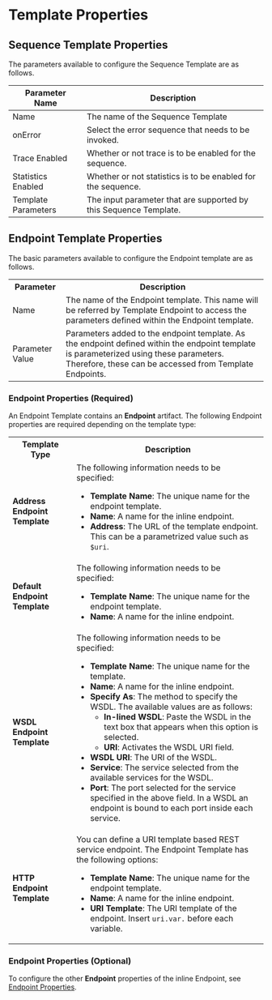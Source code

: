 # Template Properties

## Sequence Template Properties

The parameters available to configure the Sequence Template are as follows.

| Parameter Name      | Description                                                       |
|---------------------|-------------------------------------------------------------------|
| Name                | The name of the Sequence Template                                 |
| onError             | Select the error sequence that needs to be invoked.               |
| Trace Enabled       | Whether or not trace is to be enabled for the sequence.           |
| Statistics Enabled  | Whether or not statistics is to be enabled for the sequence.      |
| Template Parameters | The input parameter that are supported by this Sequence Template. |


## Endpoint Template Properties

The basic parameters available to configure the Endpoint template are as follows.

<table>
  <tr>
    <th>Parameter</th>
    <th>Description</th>
  </tr>
  <tr>
    <td>Name</td>
    <td>The name of the Endpoint template. This name will be referred by Template Endpoint to access the parameters defined within the Endpoint template.</td>
  </tr>
  <tr>
    <td>Parameter Value</td>
    <td>Parameters added to the endpoint template. As the endpoint defined within the endpoint template is parameterized using these parameters. Therefore, these can be accessed from Template Endpoints.</td>
  </tr>
</table>

### Endpoint Properties (Required)

An Endpoint Template contains an **Endpoint** artifact. The following Endpoint properties are required depending on the template type:

<table>
        <tr>
            <th>Template Type</th>
            <th>Description</th>
        </tr>
        <tr>
            <td><b>Address Endpoint Template</b></td>
            <td>
                The following information needs to be specified:
                <ul>
                    <li><b>Template Name</b>: The unique name for the endpoint template.</li>
                    <li><b>Name</b>: A name for the inline endpoint.</li>
                    <li><b>Address</b>: The URL of the template endpoint. This can be a parametrized value such as <code>$uri</code>.</li>
                </ul>
            </td>
        </tr>
        <tr>
            <td><b>Default Endpoint Template</b></td>
            <td>
                The following information needs to be specified:
                <ul>
                    <li><b>Template Name</b>: The unique name for the endpoint template.</li>
                    <li><b>Name</b>: A name for the inline endpoint.</li>
                </ul>
            </td>
        </tr>
        <tr>
            <td><b>WSDL Endpoint Template</b></td>
            <td>
                The following information needs to be specified:
                <ul>
                    <li><b>Template Name</b>: The unique name for the template.</li>
                    <li><b>Name</b>: A name for the inline endpoint.</li>
                    <li><b>Specify As</b>: The method to specify the WSDL. The available values are as follows:
                        <ul>
                            <li><b>In-lined WSDL</b>: Paste the WSDL in the text box that appears when this option is selected.
                            </li>
                            <li><b>URI</b>: Activates the WSDL URI field.</li>
                        </ul>
                    </li>
                    <li><b>WSDL URI</b>: The URI of the WSDL.</li>
                    <li><b>Service</b>: The service selected from the available services for the WSDL.</li>
                    <li><b>Port</b>: The port selected for the service specified in the above
                        field. In a WSDL an endpoint is bound to each port inside each service.
                    </li>
                </ul>
            </td>
        </tr>
        <tr>
            <td><b>HTTP Endpoint Template</b></td>
            <td>
                You can define a URI template based REST service endpoint. The Endpoint Template has the following options:
                <ul>
                    <li><b>Template Name</b>: The unique name for the endpoint template.</li>
                    <li><b>Name</b>: A name for the inline endpoint.</li>
                    <li><b>URI Template</b>: The URI template of the endpoint. Insert <code>uri.var.</code> before each variable.</li>
                </ul>
            </td>
        </tr>
    </table>

### Endpoint Properties (Optional)

To configure the other **Endpoint** properties of the inline Endpoint, see [Endpoint Properties](endpoint-properties.md).